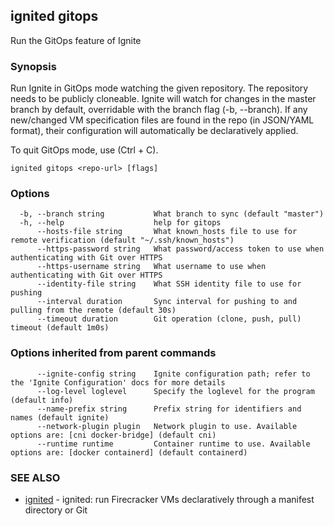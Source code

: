 ## ignited gitops

Run the GitOps feature of Ignite

### Synopsis


Run Ignite in GitOps mode watching the given repository. The repository needs
to be publicly cloneable. Ignite will watch for changes in the master branch
by default, overridable with the branch flag (-b, --branch). If any new/changed
VM specification files are found in the repo (in JSON/YAML format), their
configuration will automatically be declaratively applied.

To quit GitOps mode, use (Ctrl + C).


```
ignited gitops <repo-url> [flags]
```

### Options

```
  -b, --branch string           What branch to sync (default "master")
  -h, --help                    help for gitops
      --hosts-file string       What known_hosts file to use for remote verification (default "~/.ssh/known_hosts")
      --https-password string   What password/access token to use when authenticating with Git over HTTPS
      --https-username string   What username to use when authenticating with Git over HTTPS
      --identity-file string    What SSH identity file to use for pushing
      --interval duration       Sync interval for pushing to and pulling from the remote (default 30s)
      --timeout duration        Git operation (clone, push, pull) timeout (default 1m0s)
```

### Options inherited from parent commands

```
      --ignite-config string    Ignite configuration path; refer to the 'Ignite Configuration' docs for more details
      --log-level loglevel      Specify the loglevel for the program (default info)
      --name-prefix string      Prefix string for identifiers and names (default ignite)
      --network-plugin plugin   Network plugin to use. Available options are: [cni docker-bridge] (default cni)
      --runtime runtime         Container runtime to use. Available options are: [docker containerd] (default containerd)
```

### SEE ALSO

* [ignited](ignited.md)	 - ignited: run Firecracker VMs declaratively through a manifest directory or Git

